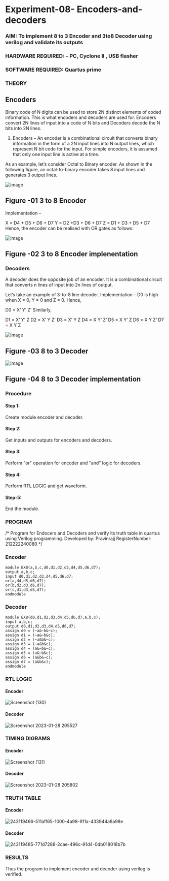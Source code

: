 # Experiment-08- Encoders-and-decoders 
### AIM: To implement 8 to 3 Encoder and  3to8 Decoder using verilog and validate its outputs
### HARDWARE REQUIRED:  – PC, Cyclone II , USB flasher
### SOFTWARE REQUIRED:   Quartus prime
### THEORY 

## Encoders
Binary code of N digits can be used to store 2N distinct elements of coded information. This is what encoders and decoders are used for. Encoders convert 2N lines of input into a code of N bits and Decoders decode the N bits into 2N lines.

1. Encoders –
An encoder is a combinational circuit that converts binary information in the form of a 2N input lines into N output lines, which represent N bit code for the input. For simple encoders, it is assumed that only one input line is active at a time.

As an example, let’s consider Octal to Binary encoder. As shown in the following figure, an octal-to-binary encoder takes 8 input lines and generates 3 output lines.

![image](https://user-images.githubusercontent.com/36288975/171543588-bc0746df-a173-4b35-989e-5fb7d385fe8a.png)
## Figure -01 3 to 8 Encoder 


Implementation –

X = D4 + D5 + D6 + D7
Y = D2 +D3 + D6 + D7
Z = D1 + D3 + D5 + D7 
Hence, the encoder can be realised with OR gates as follows:


![image](https://user-images.githubusercontent.com/36288975/171543740-68403b82-aa93-4c98-9343-f32b14885a2e.png)
## Figure -02 3 to 8 Encoder implenentation 

 ### Decoders 
A decoder does the opposite job of an encoder. It is a combinational circuit that converts n lines of input into 2n lines of output.

Let’s take an example of 3-to-8 line decoder.
Implementation –
D0 is high when X = 0, Y = 0 and Z = 0. Hence,

D0 = X’ Y’ Z’ 
Similarly,

D1 = X’ Y’ Z
D2 = X’ Y Z’
D3 = X’ Y Z
D4 = X Y’ Z’
D5 = X Y’ Z
D6 = X Y Z’
D7 = X Y Z 


![image](https://user-images.githubusercontent.com/36288975/171543978-ee2d0671-2846-40a1-8705-507fd6287a49.png)
## Figure -03 8 to 3 Decoder 



![image](https://user-images.githubusercontent.com/36288975/171543866-5a6eace6-8683-49d7-9c4f-a7cb30ec3035.png)
## Figure -04 8 to 3 Decoder implementation 

### Procedure
#### Step 1:
Create module encoder and decoder.

#### Step 2:
Get inputs and outputs for encoders and decoders.

#### Step 3:
Perform "or" operation for encoder and "and" logic for decoders.

#### Step 4:
Perform RTL LOGIC and get waveform.

#### Step-5:
End the module.

### PROGRAM 
/*
Program for Endocers and Decoders  and verify its truth table in quartus using Verilog programming.
Developed by: Pravinrajj
RegisterNumber:  212222240080
*/
### Encoder
```
module EX8(a,b,c,d0,d1,d2,d3,d4,d5,d6,d7);
output a,b,c;
input d0,d1,d2,d3,d4,d5,d6,d7;
or(a,d4,d5,d6,d7);
or(b,d2,d3,d6,d7);
or(c,d1,d3,d5,d7);
endmodule
```
### Decoder
```
module EX8(d0,d1,d2,d3,d4,d5,d6,d7,a,b,c);
input a,b,c;
output d0,d1,d2,d3,d4,d5,d6,d7;
assign d0 = (~a&~b&~c);
assign d1 = (~a&~b&c);
assign d2 = (~a&b&~c);
assign d3 = (~a&b&c);
assign d4 = (a&~b&~c);
assign d5 = (a&~b&c);
assign d6 = (a&b&~c);
assign d7 = (a&b&c);
endmodule
```
### RTL LOGIC  
#### Encoder
![Screenshot (130)](https://github.com/Pravinrajj/Experiment-08-Encoders-and-decoders-/assets/117917674/bbe22232-0bd4-491f-be58-6daacae10a49)
#### Decoder
![Screenshot 2023-01-28 205527](https://github.com/Pravinrajj/Experiment-08-Encoders-and-decoders-/assets/117917674/57cd9920-4008-4146-bc86-1a4eda4a8bbe)

### TIMING DIGRAMS  
#### Encoder
![Screenshot (131)](https://github.com/Pravinrajj/Experiment-08-Encoders-and-decoders-/assets/117917674/abf933da-cf49-4801-bb8a-9ab4044bf27c)

#### Decoder
![Screenshot 2023-01-28 205802](https://github.com/Pravinrajj/Experiment-08-Encoders-and-decoders-/assets/117917674/cbd6dedb-a096-4070-adbc-fce0df2210d1)

### TRUTH TABLE 
#### Encoder
![243119466-511aff65-1000-4a98-911a-433944a8a98e](https://github.com/Pravinrajj/Experiment-08-Encoders-and-decoders-/assets/117917674/cd0c8d17-0dd9-4640-967e-2080b8bd1909)

#### Decoder
![243119485-771d7288-2cae-496c-91d4-0db018018b7b](https://github.com/Pravinrajj/Experiment-08-Encoders-and-decoders-/assets/117917674/7be44ce7-b786-4c8c-bc10-e01687121729)

### RESULTS 
Thus the program to implement encoder and decoder using verilog is verified.
